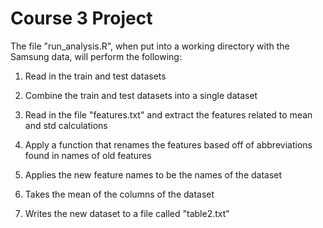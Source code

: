# Course 3 Project

The file "run_analysis.R", when put into a working directory with the Samsung data, will perform the following:

1) Read in the train and test datasets

2) Combine the train and test datasets into a single dataset

3) Read in the file "features.txt" and extract the features related to mean and std calculations

4) Apply a function that renames the features based off of abbreviations found in names of old features

5) Applies the new feature names to be the names of the dataset

6) Takes the mean of the columns of the dataset

7) Writes the new dataset to a file called "table2.txt"
